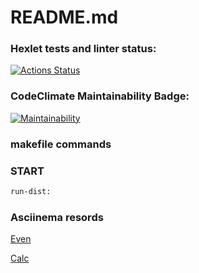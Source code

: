 # README.md

### Hexlet tests and linter status:
[![Actions Status](https://github.com/VasiliyMartynov/java-project-61/workflows/hexlet-check/badge.svg)](https://github.com/VasiliyMartynov/java-project-61/actions)
### CodeClimate Maintainability Badge:
[![Maintainability](https://api.codeclimate.com/v1/badges/ff4ae639ddbd5b3e7aab/maintainability)](https://codeclimate.com/github/VasiliyMartynov/java-project-61/maintainability)

### makefile commands
### START 
```sh
run-dist:
```
### Asciinema resords
[Even](https://asciinema.org/a/qZgIAZnS7FzhcscFANUHVM35c)

[Calc](https://asciinema.org/a/qJp8Lb4zppEbZECpnAIbmlPYm)
